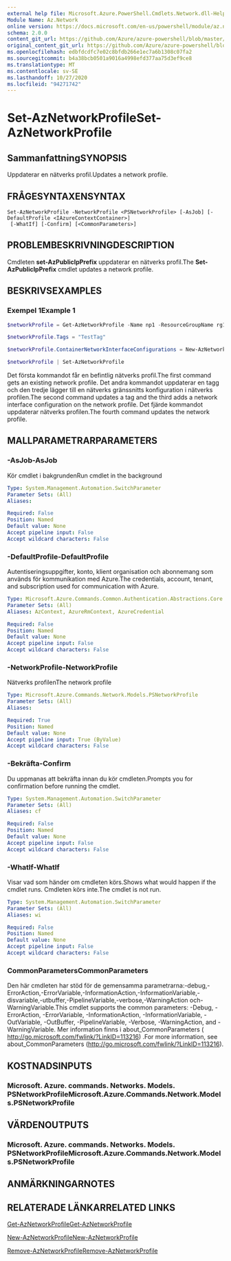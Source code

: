 ```yaml
---
external help file: Microsoft.Azure.PowerShell.Cmdlets.Network.dll-Help.xml
Module Name: Az.Network
online version: https://docs.microsoft.com/en-us/powershell/module/az.network/set-aznetworkprofile
schema: 2.0.0
content_git_url: https://github.com/Azure/azure-powershell/blob/master/src/Network/Network/help/Set-AzNetworkProfile.md
original_content_git_url: https://github.com/Azure/azure-powershell/blob/master/src/Network/Network/help/Set-AzNetworkProfile.md
ms.openlocfilehash: edbfdcdfc7e02c8bfdb266e1ec7a6b1308c07fa2
ms.sourcegitcommit: b4a38bcb0501a9016a4998efd377aa75d3ef9ce8
ms.translationtype: MT
ms.contentlocale: sv-SE
ms.lasthandoff: 10/27/2020
ms.locfileid: "94271742"
---
```

# <span data-ttu-id="e7b30-101">Set-AzNetworkProfile</span><span class="sxs-lookup"><span data-stu-id="e7b30-101">Set-AzNetworkProfile</span></span>

## <span data-ttu-id="e7b30-102">Sammanfattning</span><span class="sxs-lookup"><span data-stu-id="e7b30-102">SYNOPSIS</span></span>
<span data-ttu-id="e7b30-103">Uppdaterar en nätverks profil.</span><span class="sxs-lookup"><span data-stu-id="e7b30-103">Updates a network profile.</span></span>

## <span data-ttu-id="e7b30-104">FRÅGESYNTAXEN</span><span class="sxs-lookup"><span data-stu-id="e7b30-104">SYNTAX</span></span>

```
Set-AzNetworkProfile -NetworkProfile <PSNetworkProfile> [-AsJob] [-DefaultProfile <IAzureContextContainer>]
 [-WhatIf] [-Confirm] [<CommonParameters>]
```

## <span data-ttu-id="e7b30-105">PROBLEMBESKRIVNING</span><span class="sxs-lookup"><span data-stu-id="e7b30-105">DESCRIPTION</span></span>
<span data-ttu-id="e7b30-106">Cmdleten **set-AzPublicIpPrefix** uppdaterar en nätverks profil.</span><span class="sxs-lookup"><span data-stu-id="e7b30-106">The **Set-AzPublicIpPrefix** cmdlet updates a network profile.</span></span>

## <span data-ttu-id="e7b30-107">BESKRIVS</span><span class="sxs-lookup"><span data-stu-id="e7b30-107">EXAMPLES</span></span>

### <span data-ttu-id="e7b30-108">Exempel 1</span><span class="sxs-lookup"><span data-stu-id="e7b30-108">Example 1</span></span>
```powershell
$networkProfile = Get-AzNetworkProfile -Name np1 -ResourceGroupName rg1

$networkProfile.Tags = "TestTag"

$networkProfile.ContainerNetworkInterfaceConfigurations = New-AzNetworkProfileContainerNicConfig -Name cnicconfig1

$networkProfile | Set-AzNetworkProfile
```

<span data-ttu-id="e7b30-109">Det första kommandot får en befintlig nätverks profil.</span><span class="sxs-lookup"><span data-stu-id="e7b30-109">The first command gets an existing network profile.</span></span> <span data-ttu-id="e7b30-110">Det andra kommandot uppdaterar en tagg och den tredje lägger till en nätverks gränssnitts konfiguration i nätverks profilen.</span><span class="sxs-lookup"><span data-stu-id="e7b30-110">The second command updates a tag and the third adds a network interface configuration on the network profile.</span></span> <span data-ttu-id="e7b30-111">Det fjärde kommandot uppdaterar nätverks profilen.</span><span class="sxs-lookup"><span data-stu-id="e7b30-111">The fourth command updates the network profile.</span></span>

## <span data-ttu-id="e7b30-112">MALLPARAMETRAR</span><span class="sxs-lookup"><span data-stu-id="e7b30-112">PARAMETERS</span></span>

### <span data-ttu-id="e7b30-113">-AsJob</span><span class="sxs-lookup"><span data-stu-id="e7b30-113">-AsJob</span></span>
<span data-ttu-id="e7b30-114">Kör cmdlet i bakgrunden</span><span class="sxs-lookup"><span data-stu-id="e7b30-114">Run cmdlet in the background</span></span>

```yaml
Type: System.Management.Automation.SwitchParameter
Parameter Sets: (All)
Aliases:

Required: False
Position: Named
Default value: None
Accept pipeline input: False
Accept wildcard characters: False
```

### <span data-ttu-id="e7b30-115">-DefaultProfile</span><span class="sxs-lookup"><span data-stu-id="e7b30-115">-DefaultProfile</span></span>
<span data-ttu-id="e7b30-116">Autentiseringsuppgifter, konto, klient organisation och abonnemang som används för kommunikation med Azure.</span><span class="sxs-lookup"><span data-stu-id="e7b30-116">The credentials, account, tenant, and subscription used for communication with Azure.</span></span>

```yaml
Type: Microsoft.Azure.Commands.Common.Authentication.Abstractions.Core.IAzureContextContainer
Parameter Sets: (All)
Aliases: AzContext, AzureRmContext, AzureCredential

Required: False
Position: Named
Default value: None
Accept pipeline input: False
Accept wildcard characters: False
```

### <span data-ttu-id="e7b30-117">-NetworkProfile</span><span class="sxs-lookup"><span data-stu-id="e7b30-117">-NetworkProfile</span></span>
<span data-ttu-id="e7b30-118">Nätverks profilen</span><span class="sxs-lookup"><span data-stu-id="e7b30-118">The network profile</span></span>

```yaml
Type: Microsoft.Azure.Commands.Network.Models.PSNetworkProfile
Parameter Sets: (All)
Aliases:

Required: True
Position: Named
Default value: None
Accept pipeline input: True (ByValue)
Accept wildcard characters: False
```

### <span data-ttu-id="e7b30-119">-Bekräfta</span><span class="sxs-lookup"><span data-stu-id="e7b30-119">-Confirm</span></span>
<span data-ttu-id="e7b30-120">Du uppmanas att bekräfta innan du kör cmdleten.</span><span class="sxs-lookup"><span data-stu-id="e7b30-120">Prompts you for confirmation before running the cmdlet.</span></span>

```yaml
Type: System.Management.Automation.SwitchParameter
Parameter Sets: (All)
Aliases: cf

Required: False
Position: Named
Default value: None
Accept pipeline input: False
Accept wildcard characters: False
```

### <span data-ttu-id="e7b30-121">-WhatIf</span><span class="sxs-lookup"><span data-stu-id="e7b30-121">-WhatIf</span></span>
<span data-ttu-id="e7b30-122">Visar vad som händer om cmdleten körs.</span><span class="sxs-lookup"><span data-stu-id="e7b30-122">Shows what would happen if the cmdlet runs.</span></span>
<span data-ttu-id="e7b30-123">Cmdleten körs inte.</span><span class="sxs-lookup"><span data-stu-id="e7b30-123">The cmdlet is not run.</span></span>

```yaml
Type: System.Management.Automation.SwitchParameter
Parameter Sets: (All)
Aliases: wi

Required: False
Position: Named
Default value: None
Accept pipeline input: False
Accept wildcard characters: False
```

### <span data-ttu-id="e7b30-124">CommonParameters</span><span class="sxs-lookup"><span data-stu-id="e7b30-124">CommonParameters</span></span>
<span data-ttu-id="e7b30-125">Den här cmdleten har stöd för de gemensamma parametrarna:-debug,-ErrorAction,-ErrorVariable,-InformationAction,-InformationVariable,-disvariable,-utbuffer,-PipelineVariable,-verbose,-WarningAction och-WarningVariable.</span><span class="sxs-lookup"><span data-stu-id="e7b30-125">This cmdlet supports the common parameters: -Debug, -ErrorAction, -ErrorVariable, -InformationAction, -InformationVariable, -OutVariable, -OutBuffer, -PipelineVariable, -Verbose, -WarningAction, and -WarningVariable.</span></span> <span data-ttu-id="e7b30-126">Mer information finns i about_CommonParameters ( http://go.microsoft.com/fwlink/?LinkID=113216) .</span><span class="sxs-lookup"><span data-stu-id="e7b30-126">For more information, see about_CommonParameters (http://go.microsoft.com/fwlink/?LinkID=113216).</span></span>

## <span data-ttu-id="e7b30-127">KOSTNADS</span><span class="sxs-lookup"><span data-stu-id="e7b30-127">INPUTS</span></span>

### <span data-ttu-id="e7b30-128">Microsoft. Azure. commands. Networks. Models. PSNetworkProfile</span><span class="sxs-lookup"><span data-stu-id="e7b30-128">Microsoft.Azure.Commands.Network.Models.PSNetworkProfile</span></span>

## <span data-ttu-id="e7b30-129">VÄRDEN</span><span class="sxs-lookup"><span data-stu-id="e7b30-129">OUTPUTS</span></span>

### <span data-ttu-id="e7b30-130">Microsoft. Azure. commands. Networks. Models. PSNetworkProfile</span><span class="sxs-lookup"><span data-stu-id="e7b30-130">Microsoft.Azure.Commands.Network.Models.PSNetworkProfile</span></span>

## <span data-ttu-id="e7b30-131">ANMÄRKNINGAR</span><span class="sxs-lookup"><span data-stu-id="e7b30-131">NOTES</span></span>

## <span data-ttu-id="e7b30-132">RELATERADE LÄNKAR</span><span class="sxs-lookup"><span data-stu-id="e7b30-132">RELATED LINKS</span></span>

[<span data-ttu-id="e7b30-133">Get-AzNetworkProfile</span><span class="sxs-lookup"><span data-stu-id="e7b30-133">Get-AzNetworkProfile</span></span>](./Get-AzNetworkProfile.md)

[<span data-ttu-id="e7b30-134">New-AzNetworkProfile</span><span class="sxs-lookup"><span data-stu-id="e7b30-134">New-AzNetworkProfile</span></span>](./New-AzNetworkProfile.md)

[<span data-ttu-id="e7b30-135">Remove-AzNetworkProfile</span><span class="sxs-lookup"><span data-stu-id="e7b30-135">Remove-AzNetworkProfile</span></span>](./Remove-AzNetworkProfile.md)
